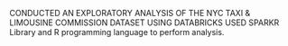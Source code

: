 CONDUCTED AN EXPLORATORY ANALYSIS OF THE NYC TAXI & LIMOUSINE COMMISSION DATASET USING DATABRICKS 
USED SPARKR Library and R programming language to perform analysis.
